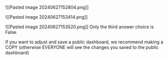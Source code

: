 
![[Pasted image 20240627152804.png]]

![[Pasted image 20240627153414.png]]



![[Pasted image 20240627153520.png]]
Only the third answer choice is False.  
  
If you want to adjust and save a public dashboard, we recommend making a COPY (otherwise EVERYONE will see the changes you saved to the public dashboard)




